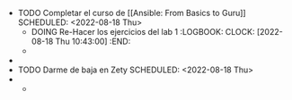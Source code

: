 - TODO Completar el curso de [[Ansible: From Basics to Guru]]
  SCHEDULED: <2022-08-18 Thu>
	- DOING Re-Hacer los ejercicios del lab 1
	  :LOGBOOK:
	  CLOCK: [2022-08-18 Thu 10:43:00]
	  :END:
	-
-
- TODO Darme de baja en Zety
  SCHEDULED: <2022-08-18 Thu>
-
	-